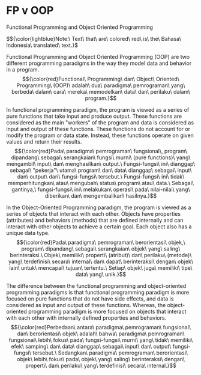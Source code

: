 # FP v OOP
Functional Programming and Object Oriented Programming

$${\color{lightblue}Note:\ Text\ that\ are\ colored\ red\ is\ the\ Bahasa\ Indonesia\ translated\ text.}$

Functional Programming and Object Oriented Programming (OOP) are two different programming paradigms in the way they model data and behavior in a program.
$${\color{red}Functional\ Programming\ dan\ Object\ Oriented\ Programming\ (OOP)\ adalah\ dua\ paradigma\ pemrograman\ yang\ berbeda\ dalam\ cara\ mereka\ memodelkan\ data\ dan\ perilaku\ dalam\ program.}$$

In functional programming paradigm, the program is viewed as a series of pure functions that take input and produce output. These functions are considered as the main "workers" of the program and data is considered as input and output of these functions. These functions do not account for or modify the program or data state. Instead, these functions operate on given values and return their results.
$${\color{red}Pada\ paradigma\ pemrograman\ fungsional\, program\ dipandang\ sebagai\ serangkaian\ fungsi\ murni\ (pure functions)\ yang\ mengambil\ input\ dan\ menghasilkan\ output.\ Fungsi-fungsi\ ini\ dianggap\ sebagai\ "pekerja"\ utama\ program\ dan\ data\ dianggap\ sebagai\ input\ dan\ output\ dari\ fungsi-fungsi\ tersebut.\ Fungsi-fungsi\ ini\ tidak\ memperhitungkan\ atau\ mengubah\ status\ program\ atau\ data.\ Sebagai\ gantinya,\ fungsi-fungsi\ ini\ melakukan\ operasi\ pada\ nilai-nilai\ yang\ diberikan\ dan\ mengembalikan\ hasilnya.}$$

In the Object-Oriented Programming paradigm, the program is viewed as a series of objects that interact with each other. Objects have properties (attributes) and behaviors (methods) that are defined internally and can interact with other objects to achieve a certain goal. Each object also has a unique data type.
$${\color{red}Pada\ paradigma\ pemrograman\ berorientasi\ objek,\ program\ dipandang\ sebagai\ serangkaian\ objek\ yang\ saling\ berinteraksi.\ Objek\ memiliki\ properti\ (atribut)\ dan\ perilaku\ (metode)\ yang\ terdefinisi\ secara\ internal\ dan\ dapat\ berinteraksi\ dengan\ objek\ lain\ untuk\ mencapai\ tujuan\ tertentu.\ Setiap\ objek\ juga\ memiliki\ tipe\ data\ yang\ unik.}$$

The difference between the functional programming and object-oriented programming paradigms is that functional programming paradigm is more focused on pure functions that do not have side effects, and data is considered as input and output of these functions. Whereas, the object-oriented programming paradigm is more focused on objects that interact with each other with internally defined properties and behaviors.
$${\color{red}Perbedaan\ antara\ paradigma\ pemrograman\ fungsional\ dan\ berorientasi\ objek\ adalah\ bahwa\ paradigma\ pemrograman\ fungsional\ lebih\ fokus\ pada\ fungsi-fungsi\ murni\ yang\ tidak\ memiliki\ efek\ samping\ dan\ data\ dianggap\ sebagai\ input\ dan\ output\ fungsi-fungsi\ tersebut.\ Sedangkan\ paradigma\ pemrograman\ berorientasi\ objek\ lebih\ fokus\ pada\ objek\ yang\ saling\ berinteraksi\ dengan\ properti\ dan\ perilaku\ yang\ terdefinisi\ secara\ internal.}$$